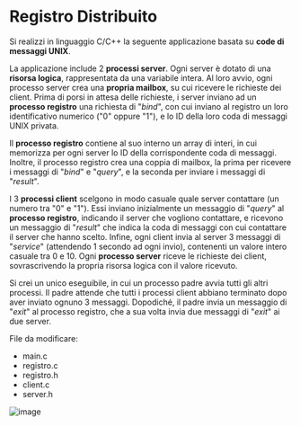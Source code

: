 Registro Distribuito
==============

Si realizzi in linguaggio C/C++ la seguente applicazione basata su **code di messaggi UNIX**.

La applicazione include 2 **processi server**. Ogni server è dotato di una **risorsa logica**, rappresentata da una variabile intera. Al loro avvio, ogni processo server crea una **propria mailbox**, su cui ricevere le richieste dei client. Prima di porsi in attesa delle richieste, i server inviano ad un **processo registro** una richiesta di "*bind*", con cui inviano al registro un loro identificativo numerico ("0" oppure "1"), e lo ID della loro coda di messaggi UNIX privata.

Il **processo registro** contiene al suo interno un array di interi, in cui memorizza per ogni server lo ID della corrispondente coda di messaggi. Inoltre, il processo registro crea una coppia di mailbox, la prima per ricevere i messaggi di "*bind*" e "*query*", e la seconda per inviare i messaggi di "*result*".

I 3 **processi client** scelgono in modo casuale quale server contattare (un numero tra "0" e "1"). Essi inviano inizialmente un messaggio di "*query*" al **processo registro**, indicando il server che vogliono contattare, e ricevono un messaggio di "*result*" che indica la coda di messaggi con cui contattare il server che hanno scelto. Infine, ogni client invia al server 3 messaggi di "*service*" (attendendo 1 secondo ad ogni invio), contenenti un valore intero casuale tra 0 e 10. Ogni **processo server** riceve le richieste dei client, sovrascrivendo la propria risorsa logica con il valore ricevuto.

Si crei un unico eseguibile, in cui un processo padre avvia tutti gli altri processi. Il padre attende che tutti i processi client abbiano terminato dopo aver inviato ognuno 3 messaggi. Dopodiché, il padre invia un messaggio di "*exit*" al processo registro, che a sua volta invia due messaggi di "*exit*" ai due server.


File da modificare:
- main.c
- registro.c
- registro.h
- client.c
- server.h

![image](https://github.com/rnatella/esercizi_linux/blob/master/images/ambiente_locale/code_messaggi/registro_distribuito.png)